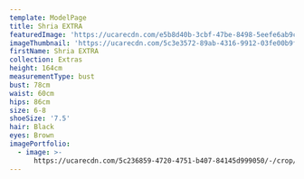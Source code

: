 ```yaml
---
template: ModelPage
title: Shria EXTRA
featuredImage: 'https://ucarecdn.com/e5b8d40b-3cbf-47be-8498-5eefe6ab9c94/'
imageThumbnail: 'https://ucarecdn.com/5c3e3572-89ab-4316-9912-03fe00b9f6ae/'
firstName: Shria EXTRA
collection: Extras
height: 164cm
measurementType: bust
bust: 78cm
waist: 60cm
hips: 86cm
size: 6-8
shoeSize: '7.5'
hair: Black
eyes: Brown
imagePortfolio:
  - image: >-
      https://ucarecdn.com/5c236859-4720-4751-b407-84145d999050/-/crop/2048x1706/0,26/-/preview/-/rotate/90/
---
```


